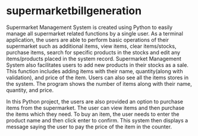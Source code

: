 # supermarketbillgeneration
Supermarket Management System is created using Python to easily manage all supermarket related functions by a single user. As a terminal application, the users are able to perform basic operations of their supermarket such as additional items, view items, clear items/stocks, purchase items, search for specific products in the stocks and edit any items/products placed in the system record. Supermarket Management System also facilitates users to add new products in their stocks as a sale. This function includes adding items with their name, quantity(along with validation), and price of the item. Users can also see all the items stores in the system. The program shows the number of items along with their name, quantity, and price.


In this Python project, the users are also provided an option to purchase items from the supermarket. The user can view items and then purchase the items which they need. To buy an item, the user needs to enter the product name and then click enter to confirm. This system then displays a message saying the user to pay the price of the item in the counter.

